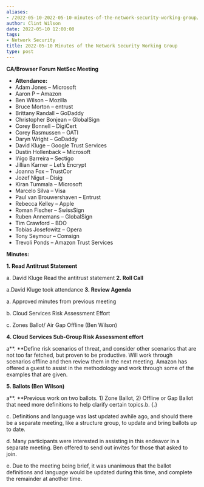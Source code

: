```yaml
---
aliases:
- /2022-05-10-2022-05-10-minutes-of-the-network-security-working-group/
author: Clint Wilson
date: 2022-05-10 12:00:00
tags:
- Network Security
title: 2022-05-10 Minutes of the Network Security Working Group
type: post
---
```


**CA/Browser Forum NetSec Meeting**

- **Attendance:**
- Adam Jones – Microsoft
- Aaron P – Amazon
- Ben Wilson – Mozilla
- Bruce Morton – entrust
- Brittany Randall – GoDaddy
- Christopher Bonjean – GlobalSign
- Corey Bonnell – DigiCert
- Corey Rasmussen – OATI
- Daryn Wright – GoDaddy
- David Kluge – Google Trust Services
- Dustin Hollenback – Microsoft
- Iñigo Barreira – Sectigo
- Jillian Karner – Let’s Encrypt
- Joanna Fox – TrustCor
- Jozef Nigut – Disig
- Kiran Tummala – Microsoft
- Marcelo Silva – Visa
- Paul van Brouwershaven – Entrust
- Rebecca Kelley – Apple
- Roman Fischer – SwissSign
- Ruben Annemans – GlobalSign
- Tim Crawford – BDO
- Tobias Josefowitz – Opera
- Tony Seymour – Comsign
- Trevoli Ponds – Amazon Trust Services

**Minutes:**

**1. Read Antitrust Statement**

a. David Kluge Read the antitrust statement
**2. Roll Call**

a.David Kluge took attendance
**3. Review Agenda**

a. Approved minutes from previous meeting

b. Cloud Services Risk Assessment Effort

c. Zones Ballot/ Air Gap Offline (Ben Wilson)

**4. Cloud Services Sub-Group Risk Assessment effort**

a**. **Define risk scenarios of threat, and consider other scenarios that are not too far fetched, but proven to be productive. Will work through scenarios offline and then review them in the next meeting. Amazon has offered a guest to assist in the methodology and work through some of the examples that are given.

**5. Ballots (Ben Wilson)**

a**. **Previous work on two ballots. 1) Zone Ballot, 2) Offline or Gap Ballot that need more definitions to help clarify certain topics.b. {.}

c. Definitions and language was last updated awhile ago, and should there be a separate meeting, like a structure group, to update and bring ballots up to date.

d. Many participants were interested in assisting in this endeavor in a separate meeting. Ben offered to send out invites for those that asked to join.

e. Due to the meeting being brief, it was unanimous that the ballot definitions and language would be updated during this time, and complete the remainder at another time.